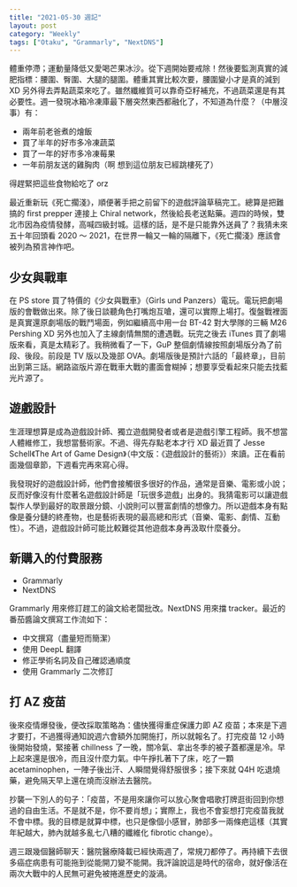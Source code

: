 ```yaml
---
title: "2021-05-30 週記"
layout: post
category: "Weekly"
tags: ["Otaku", "Grammarly", "NextDNS"]
---
```


體重停滯；運動量降低又愛喝芒果冰沙。從下週開始要戒除！然後要監測真實的減肥指標：腰圍、臀圍、大腿的腿圍。體重其實比較次要，腰圍變小才是真的減到 XD 另外得去弄點蔬菜來吃了。雖然纖維質可以靠奇亞籽補充，不過蔬菜還是有其必要性。週一發現冰箱冷凍庫最下層突然東西都融化了，不知道為什麼？（中層沒事）有：

- 兩年前老爸煮的燴飯
- 買了半年的好市多冷凍蔬菜
- 買了一年的好市多冷凍莓果
- 一年前朋友送的雞胸肉（啊 想到這位朋友已經跳樓死了）

得趕緊把這些食物給吃了 orz

最近重新玩《死亡擱淺》，順便著手把之前留下的遊戲評論草稿完工。總算是把難搞的 first prepper 連接上 Chiral network，然後給長老送點藥。週四的時候，雙北市因為疫情發酵，高喊四級封城。這樣的話，是不是只能靠外送員了？我猜未來五十年回頭看 2020 ～ 2021，在世界一輪又一輪的隔離下，《死亡擱淺》應該會被列為預言神作吧。

## 少女與戰車

在 PS store 買了特價的《少女與戰車》（Girls und Panzers）電玩。電玩把劇場版的會戰做出來。除了後日談聽角色打嘴炮互嗆，還可以實際上場打。復盤戰裡面是真實還原劇場版的戰鬥場面，例如繼續高中用一台 BT-42 對大學隊的三輛 M26 Pershing XD 另外也加入了主線劇情無關的遭遇戰。玩完之後去 iTunes 買了劇場版來看，真是太精彩了。我稍微看了一下，GuP 整個劇情線按照劇場版分為了前段、後段。前段是 TV 版以及幾部 OVA。劇場版後是預計六話的「最終章」，目前出到第三話。網路盜版片源在戰車大戰的畫面會糊掉；想要享受看起來只能去找藍光片源了。

## 遊戲設計

生涯理想算是成為遊戲設計師、獨立遊戲開發者或者是遊戲引擎工程師。我不想當人體維修工，我想當藝術家。不過、得先存點老本才行 XD 最近買了 Jesse Schell《The Art of Game Design》（中文版：《遊戲設計的藝術》）來讀。正在看前面幾個章節，下週看完再來寫心得。

我發現好的遊戲設計師，他們會接觸很多很好的作品，通常是音樂、電影或小說；反而好像沒有什麼著名遊戲設計師是「玩很多遊戲」出身的。我猜電影可以讓遊戲製作人學到最好的取景跟分鏡、小說則可以豐富劇情的想像力。所以遊戲本身有點像是養分鏈的終產物，也是藝術表現的最高總和形式（音樂、電影、劇情、互動性）。不過，遊戲設計師可能比較難從其他遊戲本身再汲取什麼養分。

## 新購入的付費服務

- Grammarly
- NextDNS

Grammarly 用來修訂趕工的論文給老闆批改。NextDNS 用來擋 tracker。最近的番茄醬論文撰寫工作流如下：

- 中文撰寫（盡量短而簡潔）
- 使用 DeepL 翻譯
- 修正學術名詞及自己確認通順度
- 使用 Grammarly 二次修訂

## 打 AZ 疫苗

後來疫情爆發後，便改採取策略為：儘快獲得重症保護力即 AZ 疫苗；本來是下週才要打，不過獲得通知說週六會額外加開施打，所以就報名了。打完疫苗 12 小時後開始發燒，緊接著 chillness 了一晚，關冷氣、拿出冬季的被子蓋都還是冷。早上起來還是很冷，而且沒什麼力氣。中午掙扎著下了床，吃了一顆 acetaminophen，一陣子後出汗、人瞬間覺得舒服很多；接下來就 Q4H 吃退燒藥，避免隔天早上還在燒而沒辦法去醫院。

抄襲一下別人的句子：「疫苗，不是用來讓你可以放心聚會唱歌打牌逛街回到你想過的自由生活。不是就不是，你不要肖想」；實際上，我也不會妄想打完疫苗我就不會中標。我的目標是就算中標，也只是像個小感冒，肺部多一兩條疤這樣（其實年紀越大，肺內就越多亂七八糟的纖維化 fibrotic change）。

週三跟幾個醫師聊天：醫院醫療降載已經快兩週了，常規刀都停了。再持續下去很多癌症病患有可能拖到從能開刀變不能開。我評論說這是時代的宿命，就好像活在兩次大戰中的人民無可避免被捲進歷史的漩渦。

